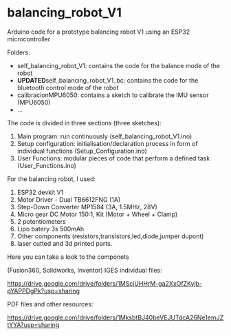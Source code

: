 # balancing_robot_V1
Arduino code for a prototype balancing robot V1 using an ESP32 microcontroller

Folders:
* self_balancing_robot_V1: contains the code for the balance mode of the robot
* **UPDATED**self_balancing_robot_V1_bc: contains the code for the bluetooth control mode of the robot
* calibracionMPU6050:  contains a sketch to calibrate the IMU sensor (MPU6050)
* ... 


The code is divided in three sections (three sketches):
1. Main program: run continuously (self_balancing_robot_V1.ino) 
2. Setup configuration: initialisation/declaration process in form of individual functions (Setup_Configuration.ino)
3. User Functions: modular pieces of code that perform a defined task (User_Functions.ino)

For the balancing robot, I used:
1. ESP32 devkit V1
2. Motor Driver - Dual TB6612FNG (1A)
3. Step-Down Converter MP1584 (3A, 1.5MHz, 28V)
4. Micro gear DC Motor 150:1, Kit (Motor + Wheel + Clamp)
5. 2 potentiometers
6. Lipo batery 3s 500mAh
7. Other components (resistors,transistors,led,diode,jumper dupont)
8. laser cutted and 3d printed parts.

Here you can take a look to the componets

(Fusion360, Solidworks, Inventor) IGES individual files:

https://drive.google.com/drive/folders/1MScjUHHrM-ga2XxOfZKyjb-pYAPPDgPk?usp=sharing

PDF files and other resources:

https://drive.google.com/drive/folders/1MksbtBJ40beVEJUTdcA26Ne1emJZtYYA?usp=sharing
